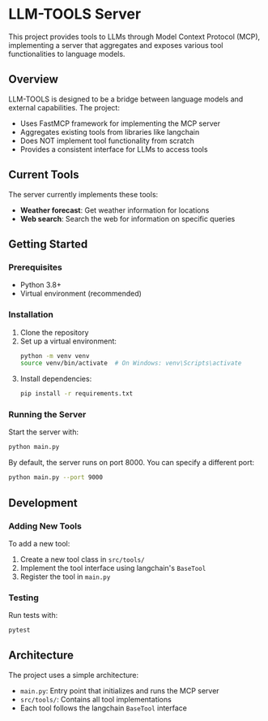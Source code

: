 # LLM-TOOLS Server

This project provides tools to LLMs through Model Context Protocol (MCP), implementing a server that aggregates and
exposes various tool functionalities to language models.

## Overview

LLM-TOOLS is designed to be a bridge between language models and external capabilities. The project:

- Uses FastMCP framework for implementing the MCP server
- Aggregates existing tools from libraries like langchain
- Does NOT implement tool functionality from scratch
- Provides a consistent interface for LLMs to access tools

## Current Tools

The server currently implements these tools:

- **Weather forecast**: Get weather information for locations
- **Web search**: Search the web for information on specific queries

## Getting Started

### Prerequisites

- Python 3.8+
- Virtual environment (recommended)

### Installation

1. Clone the repository
2. Set up a virtual environment:
   ```bash
   python -m venv venv
   source venv/bin/activate  # On Windows: venv\Scripts\activate
   ```
3. Install dependencies:
   ```bash
   pip install -r requirements.txt
   ```

### Running the Server

Start the server with:

```bash
python main.py
```

By default, the server runs on port 8000. You can specify a different port:

```bash
python main.py --port 9000
```

## Development

### Adding New Tools

To add a new tool:

1. Create a new tool class in `src/tools/`
2. Implement the tool interface using langchain's `BaseTool`
3. Register the tool in `main.py`

### Testing

Run tests with:

```bash
pytest
```

## Architecture

The project uses a simple architecture:

- `main.py`: Entry point that initializes and runs the MCP server
- `src/tools/`: Contains all tool implementations
- Each tool follows the langchain `BaseTool` interface

